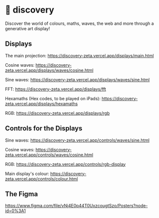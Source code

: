# 🔭 discovery

Discover the world of colours, maths, waves, the web and more through a generative art display!

## Displays

The main projection: https://discovery-zeta.vercel.app/displays/main.html

Cosine waves: https://discovery-zeta.vercel.app/displays/waves/cosine.html

Sine waves: https://discovery-zeta.vercel.app/displays/waves/sine.html

FFT: https://discovery-zeta.vercel.app/displays/fft

Hexamaths (Hex codes, to be played on iPads): https://discovery-zeta.vercel.app/displays/hexamaths

RGB: https://discovery-zeta.vercel.app/displays/rgb

## Controls for the Displays

Sine waves: https://discovery-zeta.vercel.app/controls/waves/sine.html

Cosine waves: https://discovery-zeta.vercel.app/controls/waves/cosine.html

RGB: https://discovery-zeta.vercel.app/controls/rgb-display

Main display's colour: https://discovery-zeta.vercel.app/controls/colour.html

## The Figma

https://www.figma.com/file/vNj4E0p44T0UxzcougtSzo/Posters?node-id=0%3A1
